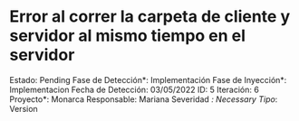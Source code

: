 # Error al correr la carpeta de cliente y servidor al mismo tiempo en el servidor

Estado: Pending
Fase de Detección*: Implementación
Fase de Inyección*: Implementacion
Fecha de Detección: 03/05/2022
ID: 5
Iteración: 6
Proyecto*: Monarca
Responsable: Mariana
Severidad *: Necessary
Tipo*: Version